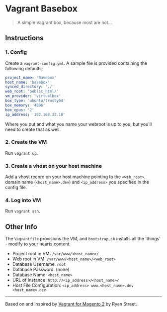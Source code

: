 # Vagrant Basebox

> A simple Vagrant box, because most are not...

## Instructions

### 1. Config

Create a `vagrant-config.yml`. A sample file is provided containing the following defaults:

```yaml
project_name: 'Basebox'
host_name: 'basebox'
synced_directory: './'
web_root: 'public_html/'
vm_provider: 'virtualbox'
box_type: 'ubuntu/trusty64'
box_memory: '4096'
box_cpus: '2'
ip_address: '192.168.33.10'
```

Where you put and what you name your webroot is up to you, but you'll need to create that as well.

### 2. Create the VM

Run `vagrant up`.

### 3. Create a vhost on your host machine

Add a vhost record on your host machine pointing to the `<web_root>`, domain name (`<host_name>.dev`) and `<ip_address>` you specified in the config file.

### 4. Log into VM

Run `vagrant ssh`.

## Other Info

The `Vagrantfile` provisions the VM, and `bootstrap.sh` installs all the 'things' - modify to your hearts content.

+ Project root in VM: `/var/www/<host_name>/`
+ Web root in VM: `/var/www/<host_name>/<web_root>`
+ Database Username: `root`
+ Database Password: (none)
+ Database Name: `<host_name>`
+ URL of Instance: `http://<ip_address>/<host_name>/`
+ Host File Configuration: `<ip_address> www.<host_name>.dev <host_name>.dev`

---

Based on and inspired by [Vagrant for Magento 2](https://github.com/ryanstreet/magento2-vagrant) by Ryan Street.

